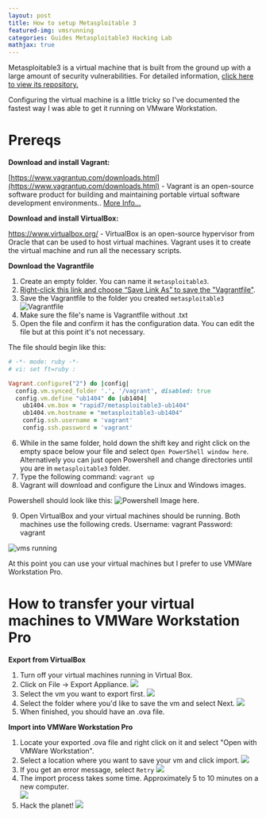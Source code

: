 ```yaml
---
layout: post
title: How to setup Metasploitable 3
featured-img: vmsrunning
categories: Guides Metasploitable3 Hacking Lab
mathjax: true
---
```


Metasploitable3 is a virtual machine that is built from the ground up with a large amount of security vulnerabilities. For detailed information, [click here to view its repository.](https://github.com/rapid7/metasploitable3)

Configuring the virtual machine is a little tricky so I've documented the fastest way I was able to get it running on VMware Workstation. 

# Prereqs 


**Download and install Vagrant:**   

[https://www.vagrantup.com/downloads.html](https://www.vagrantup.com/downloads.html) - Vagrant is an open-source software product for building and maintaining portable virtual software development environments.. [More Info...](https://en.wikipedia.org/wiki/Vagrant_(software))


**Download and install VirtualBox:**

<a href="https://www.virtualbox.org/" target="_blank">https://www.virtualbox.org/</a> - VirtualBox is an open-source hypervisor from Oracle that can be used to host virtual machines. Vagrant uses it to create the virtual machine and run all the necessary scripts.  


**Download the Vagrantfile**

1.  Create an empty folder. You can name it `metasploitable3`.
2.  [Right-click this link and choose “Save Link As” to save the "Vagrantfile"](https://raw.githubusercontent.com/rapid7/metasploitable3/master/Vagrantfile).
3. Save the Vagrantfile to the folder you created `metasploitable3`
![Vagrantfile](..\assets\metasploitable3\vagrantfilescreen.png)
4. Make sure the file's name is Vagrantfile without .txt
5. Open the file and confirm it has the configuration data. You can edit the file but at this point it's not necessary.  

The file should begin like this: 
```ruby
# -*- mode: ruby -*-
# vi: set ft=ruby :

Vagrant.configure("2") do |config|
  config.vm.synced_folder '.', '/vagrant', disabled: true
  config.vm.define "ub1404" do |ub1404|
    ub1404.vm.box = "rapid7/metasploitable3-ub1404"
    ub1404.vm.hostname = "metasploitable3-ub1404"
    config.ssh.username = 'vagrant'
    config.ssh.password = 'vagrant'
```
6. While in the same folder, hold down the shift key and right click on the empty space below your file and select `Open PowerShell window here`. Alternatively you can just open Powershell and change directories until you are in `metasploitable3` folder. 
7. Type the following command: `vagrant up`
8. Vagrant will download and configure the Linux and Windows images. 

Powershell should look like this: 
![Powershell Image here.](../assets/metasploitable3/psscreenVagrant.PNG)

9. Open VirtualBox and your virtual machines should be running. 
Both machines use the following creds. 
Username: vagrant
Password: vagrant

![vms running](../assets/metasploitable3/vmsrunning.PNG)

At this point you can use your virtual machines but I prefer to use VMWare Workstation Pro. 

# How to transfer your virtual machines to VMWare Workstation Pro

**Export from VirtualBox**

1. Turn off your virtual machines running in Virtual Box. 
2. Click on File -> Export Appliance. 
![](../assets/metasploitable3/ExportAppliance.PNG)
3. Select the vm you want to export first. 
![](../assets/metasploitable3/VirtualBoxScreen2.png)
4. Select the folder where you'd like to save the vm and select Next. 
![](../assets/metasploitable3/VirtualBoxScreen3.png)
5. When finished, you should have an .ova file. 

**Import into VMWare Workstation Pro**

1. Locate your exported .ova file and right click on it and select "Open with VMWare Workstation". 
2. Select a location where you want to save your vm and click import. 
![](../assets/metasploitable3/vmwareimport.PNG)
3. If you get an error message, select `Retry`
![](../assets/metasploitable3/ovfspecs.PNG)
4. The import process takes some time. Approximately 5 to 10 minutes on a new computer.  
![](../assets/metasploitable3/importprocess.png)
5. Hack the planet!
![](../assets/metasploitable3/completed.png)


